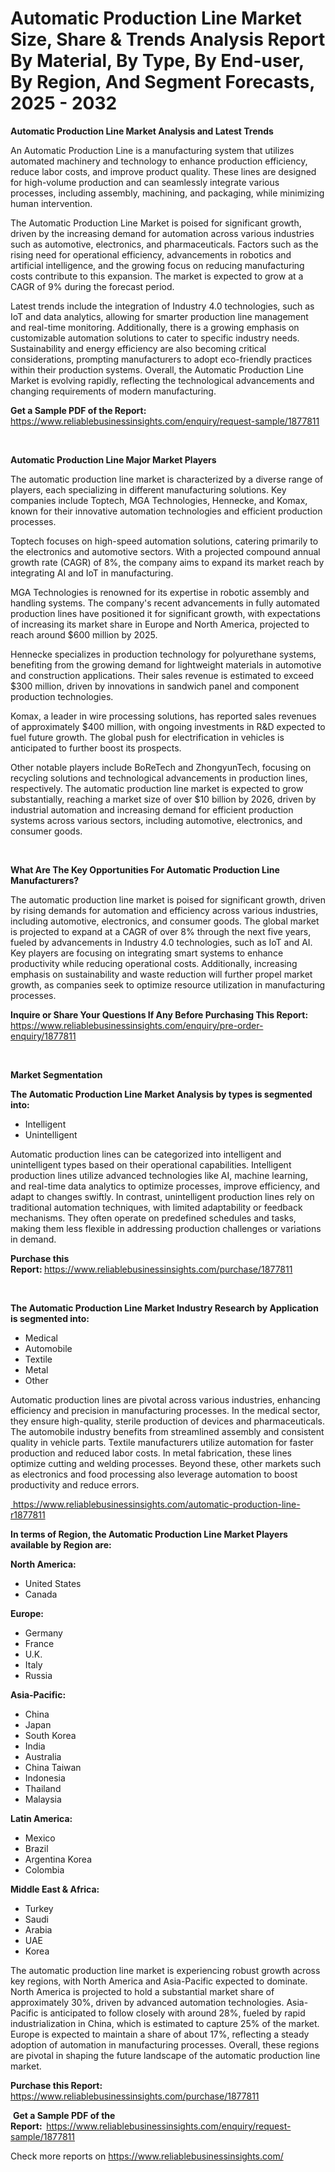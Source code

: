 <p><h1>Automatic Production Line Market Size, Share & Trends Analysis Report By Material, By Type, By End-user, By Region, And Segment Forecasts, 2025 - 2032</h1></p><p><strong>Automatic Production Line Market Analysis and Latest Trends</strong></p>
<p><p>An Automatic Production Line is a manufacturing system that utilizes automated machinery and technology to enhance production efficiency, reduce labor costs, and improve product quality. These lines are designed for high-volume production and can seamlessly integrate various processes, including assembly, machining, and packaging, while minimizing human intervention.</p><p>The Automatic Production Line Market is poised for significant growth, driven by the increasing demand for automation across various industries such as automotive, electronics, and pharmaceuticals. Factors such as the rising need for operational efficiency, advancements in robotics and artificial intelligence, and the growing focus on reducing manufacturing costs contribute to this expansion. The market is expected to grow at a CAGR of 9% during the forecast period. </p><p>Latest trends include the integration of Industry 4.0 technologies, such as IoT and data analytics, allowing for smarter production line management and real-time monitoring. Additionally, there is a growing emphasis on customizable automation solutions to cater to specific industry needs. Sustainability and energy efficiency are also becoming critical considerations, prompting manufacturers to adopt eco-friendly practices within their production systems. Overall, the Automatic Production Line Market is evolving rapidly, reflecting the technological advancements and changing requirements of modern manufacturing.</p></p>
<p><strong>Get a Sample PDF of the Report:&nbsp;</strong> <a href="https://www.reliablebusinessinsights.com/enquiry/request-sample/1877811?utm_campaign=2755&utm_medium=2&utm_source=Github&utm_content=ia&utm_term=23022025&utm_id=automatic-production-line">https://www.reliablebusinessinsights.com/enquiry/request-sample/1877811</a></p>
<p>&nbsp;</p>
<p><strong>Automatic Production Line Major Market Players</strong></p>
<p><p>The automatic production line market is characterized by a diverse range of players, each specializing in different manufacturing solutions. Key companies include Toptech, MGA Technologies, Hennecke, and Komax, known for their innovative automation technologies and efficient production processes.</p><p>Toptech focuses on high-speed automation solutions, catering primarily to the electronics and automotive sectors. With a projected compound annual growth rate (CAGR) of 8%, the company aims to expand its market reach by integrating AI and IoT in manufacturing.</p><p>MGA Technologies is renowned for its expertise in robotic assembly and handling systems. The company's recent advancements in fully automated production lines have positioned it for significant growth, with expectations of increasing its market share in Europe and North America, projected to reach around $600 million by 2025.</p><p>Hennecke specializes in production technology for polyurethane systems, benefiting from the growing demand for lightweight materials in automotive and construction applications. Their sales revenue is estimated to exceed $300 million, driven by innovations in sandwich panel and component production technologies.</p><p>Komax, a leader in wire processing solutions, has reported sales revenues of approximately $400 million, with ongoing investments in R&D expected to fuel future growth. The global push for electrification in vehicles is anticipated to further boost its prospects.</p><p>Other notable players include BoReTech and ZhongyunTech, focusing on recycling solutions and technological advancements in production lines, respectively. The automatic production line market is expected to grow substantially, reaching a market size of over $10 billion by 2026, driven by industrial automation and increasing demand for efficient production systems across various sectors, including automotive, electronics, and consumer goods.</p></p>
<p>&nbsp;</p>
<p><strong>What Are The Key Opportunities For Automatic Production Line Manufacturers?</strong></p>
<p><p>The automatic production line market is poised for significant growth, driven by rising demands for automation and efficiency across various industries, including automotive, electronics, and consumer goods. The global market is projected to expand at a CAGR of over 8% through the next five years, fueled by advancements in Industry 4.0 technologies, such as IoT and AI. Key players are focusing on integrating smart systems to enhance productivity while reducing operational costs. Additionally, increasing emphasis on sustainability and waste reduction will further propel market growth, as companies seek to optimize resource utilization in manufacturing processes.</p></p>
<p><strong>Inquire or Share Your Questions If Any Before Purchasing This Report:</strong> <a href="https://www.reliablebusinessinsights.com/enquiry/pre-order-enquiry/1877811?utm_campaign=2755&utm_medium=2&utm_source=Github&utm_content=ia&utm_term=23022025&utm_id=automatic-production-line">https://www.reliablebusinessinsights.com/enquiry/pre-order-enquiry/1877811</a></p>
<p>&nbsp;</p>
<p><strong>Market Segmentation</strong></p>
<p><strong>The Automatic Production Line Market Analysis by types is segmented into:</strong></p>
<p><ul><li>Intelligent</li><li>Unintelligent</li></ul></p>
<p><p>Automatic production lines can be categorized into intelligent and unintelligent types based on their operational capabilities. Intelligent production lines utilize advanced technologies like AI, machine learning, and real-time data analytics to optimize processes, improve efficiency, and adapt to changes swiftly. In contrast, unintelligent production lines rely on traditional automation techniques, with limited adaptability or feedback mechanisms. They often operate on predefined schedules and tasks, making them less flexible in addressing production challenges or variations in demand.</p></p>
<p><strong>Purchase this Report:&nbsp;</strong><a href="https://www.reliablebusinessinsights.com/purchase/1877811?utm_campaign=2755&utm_medium=2&utm_source=Github&utm_content=ia&utm_term=23022025&utm_id=automatic-production-line">https://www.reliablebusinessinsights.com/purchase/1877811</a></p>
<p>&nbsp;</p>
<p><strong>The Automatic Production Line Market Industry Research by Application is segmented into:</strong></p>
<p><ul><li>Medical</li><li>Automobile</li><li>Textile</li><li>Metal</li><li>Other</li></ul></p>
<p><p>Automatic production lines are pivotal across various industries, enhancing efficiency and precision in manufacturing processes. In the medical sector, they ensure high-quality, sterile production of devices and pharmaceuticals. The automobile industry benefits from streamlined assembly and consistent quality in vehicle parts. Textile manufacturers utilize automation for faster production and reduced labor costs. In metal fabrication, these lines optimize cutting and welding processes. Beyond these, other markets such as electronics and food processing also leverage automation to boost productivity and reduce errors.</p></p>
<p><a href="https://www.reliablebusinessinsights.com/automatic-production-line-r1877811?utm_campaign=2755&utm_medium=2&utm_source=Github&utm_content=ia&utm_term=23022025&utm_id=automatic-production-line">&nbsp;https://www.reliablebusinessinsights.com/automatic-production-line-r1877811</a></p>
<p><strong>In terms of Region, the Automatic Production Line Market Players available by Region are:</strong></p>
<p>
    <p> <strong> North America: </strong>
        <ul>
            <li>United States</li>
            <li>Canada</li>
        </ul>
        </p> 
    <p> <strong> Europe: </strong>
        <ul>
            <li>Germany</li>
            <li>France</li>
            <li>U.K.</li>
            <li>Italy</li>
            <li>Russia</li>
        </ul>
        </p> 
    <p> <strong> Asia-Pacific: </strong>
        <ul>
            <li>China</li>
            <li>Japan</li>
            <li>South Korea</li>
            <li>India</li>
            <li>Australia</li>
            <li>China Taiwan</li>
            <li>Indonesia</li>
            <li>Thailand</li>
            <li>Malaysia</li>
        </ul>
        </p> 
    <p> <strong> Latin America: </strong>
        <ul>
            <li>Mexico</li>
            <li>Brazil</li>
            <li>Argentina Korea</li>
            <li>Colombia</li>
        </ul>
        </p> 
    <p> <strong> Middle East & Africa: </strong>
        <ul>
            <li>Turkey</li>
            <li>Saudi</li>
            <li>Arabia</li>
            <li>UAE</li>
            <li>Korea</li>
        </ul>
    </p>
    </p>
<p><p>The automatic production line market is experiencing robust growth across key regions, with North America and Asia-Pacific expected to dominate. North America is projected to hold a substantial market share of approximately 30%, driven by advanced automation technologies. Asia-Pacific is anticipated to follow closely with around 28%, fueled by rapid industrialization in China, which is estimated to capture 25% of the market. Europe is expected to maintain a share of about 17%, reflecting a steady adoption of automation in manufacturing processes. Overall, these regions are pivotal in shaping the future landscape of the automatic production line market.</p></p>
<p><strong>Purchase this Report: </strong><a href="https://www.reliablebusinessinsights.com/purchase/1877811?utm_campaign=2755&utm_medium=2&utm_source=Github&utm_content=ia&utm_term=23022025&utm_id=automatic-production-line">https://www.reliablebusinessinsights.com/purchase/1877811</a></p>
<p>&nbsp;<strong>Get a Sample PDF of the Report:&nbsp;&nbsp;</strong><a href="https://www.reliablebusinessinsights.com/enquiry/request-sample/1877811?utm_campaign=2755&utm_medium=2&utm_source=Github&utm_content=ia&utm_term=23022025&utm_id=automatic-production-line">https://www.reliablebusinessinsights.com/enquiry/request-sample/1877811</a></p>
<p><strong></strong></p>
<p>Check more reports on <a href="https://www.reliablebusinessinsights.com/?utm_campaign=2755&utm_medium=2&utm_source=Github&utm_content=ia&utm_term=23022025&utm_id=automatic-production-line">https://www.reliablebusinessinsights.com/</a></p>